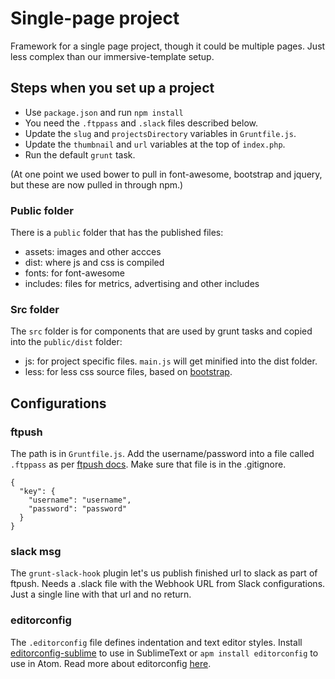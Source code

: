 Single-page project
==============================

Framework for a single page project, though it could be multiple pages. Just less complex than our immersive-template setup.

## Steps when you set up a project

* Use `package.json` and run `npm install`
* You need the `.ftppass` and `.slack` files described below.
* Update the `slug` and `projectsDirectory` variables in `Gruntfile.js`.
* Update the `thumbnail` and `url` variables at the top of `index.php`.
* Run the default `grunt` task.

(At one point we used bower to pull in font-awesome, bootstrap and jquery, but these are now pulled in through npm.)

### Public folder
There is a `public` folder that has the published files:
* assets: images and other accces
* dist: where js and css is compiled
* fonts: for font-awesome
* includes: files for metrics, advertising and other includes

### Src folder
The `src` folder is for components that are used by grunt tasks and copied into the `public/dist` folder:
* js: for project specific files. `main.js` will get minified into the dist folder.
* less: for less css source files, based on [bootstrap](http://getbootstrap.com/getting-started/).


## Configurations

### ftpush

The path is in `Gruntfile.js`. Add the username/password into a file called `.ftppass` as per [ftpush docs](https://www.npmjs.com/package/grunt-ftpush). Make sure that file is in the .gitignore.


```
{
  "key": {
    "username": "username",
    "password": "password"
  }
}
```

### slack msg

The `grunt-slack-hook` plugin let's us publish finished url to slack as part of ftpush. Needs a .slack file with the Webhook URL from Slack configurations. Just a single line with that url and no return.


### editorconfig

The `.editorconfig` file defines indentation and text editor styles. Install [editorconfig-sublime](https://github.com/sindresorhus/editorconfig-sublime) to use in SublimeText or `apm install editorconfig` to use in Atom. Read more about editorconfig [here](http://editorconfig.org/).
